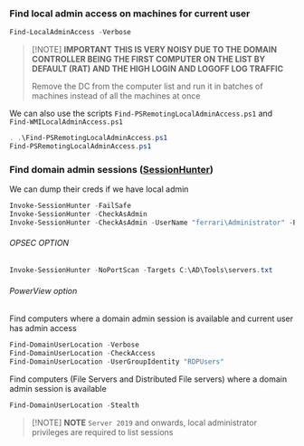 ### Find local admin access on machines for current user

```powershell
Find-LocalAdminAccess -Verbose
```

> [!NOTE] **IMPORTANT**
> **THIS IS VERY NOISY DUE TO THE DOMAIN CONTROLLER BEING THE FIRST COMPUTER ON THE LIST BY DEFAULT (RAT) AND THE HIGH LOGIN AND LOGOFF LOG TRAFFIC**
> 
>  Remove the DC from the computer list and run it in batches of machines instead of all the machines at once

We can also use the scripts `Find-PSRemotingLocalAdminAccess.ps1` and `Find-WMILocalAdminAccess.ps1`

```powershell
. .\Find-PSRemotingLocalAdminAccess.ps1
Find-PSRemotingLocalAdminAccess.ps1
```

### Find domain admin sessions ([SessionHunter](https://github.com/Leo4j/Invoke-SessionHunter))
We can dump their creds if we have local admin
```powershell
Invoke-SessionHunter -FailSafe
Invoke-SessionHunter -CheckAsAdmin
Invoke-SessionHunter -CheckAsAdmin -UserName "ferrari\Administrator" -Password "P@ssw0rd!"
```

###### OPSEC OPTION
```powershell
Invoke-SessionHunter -NoPortScan -Targets C:\AD\Tools\servers.txt
```

###### PowerView option
Find computers where a domain admin session is available and current user
has admin access 
```powershell
Find-DomainUserLocation -Verbose
Find-DomainUserLocation -CheckAccess
Find-DomainUserLocation -UserGroupIdentity "RDPUsers"
```

Find computers (File Servers and Distributed File servers) where a domain
admin session is available
```powershell
Find-DomainUserLocation -Stealth
```

> [!NOTE] **NOTE**
> `Server 2019` and onwards, local administrator privileges are required to list sessions
